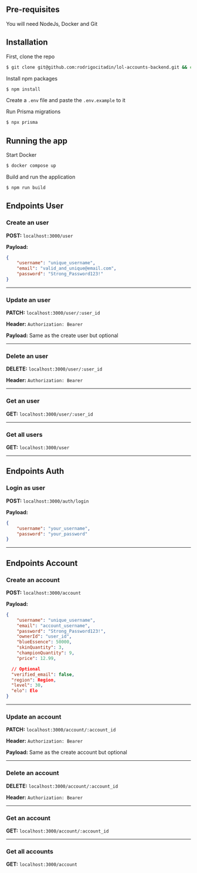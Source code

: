 ## Pre-requisites

You will need NodeJs, Docker and Git

## Installation

First, clone the repo

```bash
$ git clone git@github.com:rodrigocitadin/lol-accounts-backend.git && cd lol-accounts-backend
```

Install npm packages

```bash
$ npm install
```

Create a `.env` file and paste the `.env.example` to it 

Run Prisma migrations

```bash
$ npx prisma 
```

## Running the app

Start Docker

```bash
$ docker compose up
```

Build and run the application

```bash
$ npm run build
```

## Endpoints User

### Create an user

**POST:** `localhost:3000/user`

**Payload:**

```json
{
	"username": "unique_username",
	"email": "valid_and_unique@email.com",
	"password": "Strong_Password123!"
}
```

---

### Update an user

**PATCH:** `localhost:3000/user/:user_id` 

**Header:** `Authorization: Bearer`

**Payload:** Same as the create user but optional

---

### Delete an user

**DELETE:** `localhost:3000/user/:user_id` 

**Header:** `Authorization: Bearer`

---

### Get an user

**GET:** `localhost:3000/user/:user_id` 

---

### Get all users

**GET:** `localhost:3000/user` 

---

## Endpoints Auth

### Login as user

**POST:** `localhost:3000/auth/login`

**Payload:**

```json
{
	"username": "your_username",
	"password": "your_password"
}
```

---

## Endpoints Account

### Create an account

**POST:** `localhost:3000/account`

**Payload:**

```json
{
	"username": "unique_username",
	"email": "account_username",
	"password": "Strong_Password123!",
	"ownerId": "user_id",
	"blueEssence": 50000,
	"skinQuantity": 3,
	"championQuantity": 9,
	"price": 12.99,

  // Optional
  "verified_email": false,
  "region": Region,
  "level": 30,
  "elo": Elo
}
```

---

### Update an account

**PATCH:** `localhost:3000/account/:account_id` 

**Header:** `Authorization: Bearer`

**Payload:** Same as the create account but optional

---

### Delete an account

**DELETE:** `localhost:3000/account/:account_id` 

**Header:** `Authorization: Bearer`

---

### Get an account

**GET:** `localhost:3000/account/:account_id` 

---

### Get all accounts

**GET:** `localhost:3000/account`
